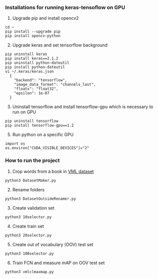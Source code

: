 ### Installations for running keras-tensoflow on GPU
1. Upgrade pip and install opencv2
```
cd ~
pip install --upgrade pip
pip install opencv-python
```
2. Upgrade keras and set tensorflow background
```
pip uninstall keras
pip install keras==2.1.2
pip uninstall python-dateutil
pip install python-dateutil
vi ~/.keras/keras.json
  {
    "backend": "tensorflow",
    "image_data_format": "channels_last",
    "floatx": "float32",
    "epsilon": 1e-07
  }
```
3. Uninstall tensorflow and install tensorflow-gpu which is necessary to run on GPU
```
pip uninstall tensorflow
pip install tensorflow-gpu==1.2
```
5. Run python on a specific GPU
```
import os
os.environ["CUDA_VISIBLE_DEVICES"]="2"
```

### How to run the project
1. Crop words from a book in [VML dataset](https://www.cs.bgu.ac.il/~majeek/)
```
python3 DatasetMaker.py
```
2. Rename folders
```
python3 DatasetOutsideRenamer.py
```
3. Create validation set
```
python3 10selector.py
```
4. Create train set
```
python3 20selector.py
```
5. Create out of vocabulary (OOV) test set
```
python3 100selector.py
```
6. Train FCN and measure mAP on OOV test set
```
python3 vmlclmaxmap.py
```

